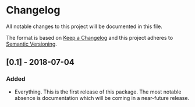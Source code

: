 # Changelog

All notable changes to this project will be documented in this file.

The format is based on [Keep a Changelog](http://keepachangelog.com/en/1.0.0/) and this project adheres to [Semantic Versioning](http://semver.org/spec/v2.0.0.html).

## [0.1] - 2018-07-04
### Added
- Everything. This is the first release of this package. The most notable absence is documentation which will be coming in a near-future release.
